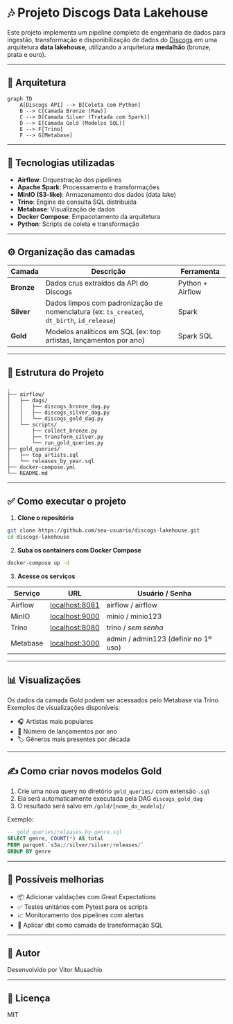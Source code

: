 
# 🎶 Projeto Discogs Data Lakehouse

Este projeto implementa um pipeline completo de engenharia de dados para ingestão, transformação e disponibilização de dados do [Discogs](https://www.discogs.com/developers/) em uma arquitetura **data lakehouse**, utilizando a arquitetura **medalhão** (bronze, prata e ouro).

---

## 🧱 Arquitetura

```mermaid
graph TD
    A[Discogs API] --> B[Coleta com Python]
    B --> C[Camada Bronze (Raw)]
    C --> D[Camada Silver (Tratada com Spark)]
    D --> E[Camada Gold (Modelos SQL)]
    E --> F[Trino]
    F --> G[Metabase]
```

---

## 🚀 Tecnologias utilizadas

- **Airflow**: Orquestração dos pipelines
- **Apache Spark**: Processamento e transformações
- **MinIO (S3-like)**: Armazenamento dos dados (data lake)
- **Trino**: Engine de consulta SQL distribuída
- **Metabase**: Visualização de dados
- **Docker Compose**: Empacotamento da arquitetura
- **Python**: Scripts de coleta e transformação

---

## ⚙️ Organização das camadas

| Camada | Descrição | Ferramenta |
|--------|-----------|------------|
| **Bronze** | Dados crus extraídos da API do Discogs | Python + Airflow |
| **Silver** | Dados limpos com padronização de nomenclatura (ex: `ts_created`, `dt_birth`, `id_release`) | Spark |
| **Gold** | Modelos analíticos em SQL (ex: top artistas, lançamentos por ano) | Spark SQL |

---

## 📂 Estrutura do Projeto

```
.
├── airflow/
│   ├── dags/
│   │   ├── discogs_bronze_dag.py
│   │   ├── discogs_silver_dag.py
│   │   └── discogs_gold_dag.py
│   └── scripts/
│       ├── collect_bronze.py
│       ├── transform_silver.py
│       └── run_gold_queries.py
├── gold_queries/
│   ├── top_artists.sql
│   └── releases_by_year.sql
├── docker-compose.yml
└── README.md
```

---

## ✅ Como executar o projeto

1. **Clone o repositório**
```bash
git clone https://github.com/seu-usuario/discogs-lakehouse.git
cd discogs-lakehouse
```

2. **Suba os containers com Docker Compose**
```bash
docker-compose up -d
```

3. **Acesse os serviços**

| Serviço | URL | Usuário / Senha |
|--------|-----|------------------|
| Airflow | [localhost:8081](http://localhost:8081) | airflow / airflow |
| MinIO | [localhost:9000](http://localhost:9000) | minio / minio123 |
| Trino | [localhost:8080](http://localhost:8080) | trino / *sem senha* |
| Metabase | [localhost:3000](http://localhost:3000) | admin / admin123 (definir no 1º uso) |

---

## 📊 Visualizações

Os dados da camada Gold podem ser acessados pelo Metabase via Trino. Exemplos de visualizações disponíveis:
- 🎧 Artistas mais populares
- 📅 Número de lançamentos por ano
- 🏷️ Gêneros mais presentes por década

---

## ✍️ Como criar novos modelos Gold

1. Crie uma nova query no diretório `gold_queries/` com extensão `.sql`
2. Ela será automaticamente executada pela DAG `discogs_gold_dag`
3. O resultado será salvo em `/gold/{nome_do_modelo}/`

Exemplo:

```sql
-- gold_queries/releases_by_genre.sql
SELECT genre, COUNT(*) AS total
FROM parquet.`s3a://silver/silver/releases/`
GROUP BY genre
```

---

## 📌 Possíveis melhorias

- 📦 Adicionar validações com Great Expectations
- ✅ Testes unitários com Pytest para os scripts
- 📈 Monitoramento dos pipelines com alertas
- 🧠 Aplicar dbt como camada de transformação SQL

---

## 👤 Autor

Desenvolvido por Vitor Musachio

---

## 📜 Licença

MIT